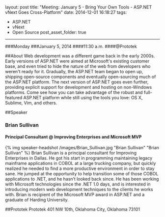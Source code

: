 layout: post
title: "Meeting: January 5 - Bring Your Own Tools - ASP.NET vNext Goes Cross-Platform"
date: 2014-12-01 16:18:27
tags: 
- ASP.NET
- vNext
- Open Source
post_asset_folder: true
---

###Monday
###January 5, 2014
####11:30 a.m.
####@Prototek


##About
Web development was a different game back in the early 2000s. Early versions of ASP.NET were aimed at Microsoft's existing customer base, and even tried to hide the nature of the web from developers who weren't ready for it. Gradually, the ASP.NET team began to open up, shipping open-source components and eventually open-sourcing much of the ASP.NET platform. The next version of ASP.NET goes even further, providing explicit support for development and hosting on non-Windows platforms. Come see how you can take advantage of the robust and full-featured ASP.NET platform while still using the tools you love: OS X, Sublime, Vim, and others.

<!-- more -->
##Speaker

### Brian Sullivan
#### Principal Consultant @ Improving Enterprises and Microsoft MVP

{% img speaker-headshot /images/Brian_Sullivan.jpg  "Brian Sullivan" "Brian Sullivan" %}
Brian Sullivan is a principal consultant for Improving Enterprises in Dallas. He got his start in programming maintaining legacy mainframe applications in COBOL at a large trucking company, but quickly realized he needed to find a more productive environment in order to stay sane. He jumped at the opportunity to help transition some of those COBOL applications to .NET, and he hasn’t looked back since. He has been working with Microsoft technologies since the .NET 1.0 days, and is interested in introducing modern web development techniques to the clients he works with. Brian is recipient of the Microsoft MVP award in ASP.NET and a graduate of Harding University.

##Prototek
Prototek
401 NW 10th,
Oklahoma City, Oklahoma
73101

<script 
type="text/javascript" 
src="http://maps.google.com/maps/api/js?sensor=false"
></script>
<style>
#gmap_canvas img{
  max-width:none!important;
  background:none!important;
}

.speaker-headshot {
  float: left;
  
  padding: 5px 100% 5px 0px; 
}

</style>

<div style="overflow:hidden;height:200px;width:900px;">
  <div id="gmap_canvas" style="height:200px;width:900px;"></div>
</div>
<script type="text/javascript"> 
function init_map() {
    var myOptions = {
        zoom: 14,
        center: new google.maps.LatLng(35.478527, -97.51941699999998),
        mapTypeId: google.maps.MapTypeId.ROADMAP
    };
    map = new google.maps.Map(document.getElementById("gmap_canvas"), myOptions);
    marker = new google.maps.Marker({
        map: map,
        position: new google.maps.LatLng(35.478527, -97.51941699999998)
    });
    infowindow = new google.maps.InfoWindow({
        content: "<b>Prototek</b><br/>401 NW 10th St, <br/>73103 Oklahoma City"
    });
    google.maps.event.addListener(marker, "click", function() {
        infowindow.open(map, marker);
    });
    infowindow.open(map, marker);
}
google.maps.event.addDomListener(window, 'load', init_map);
</script>